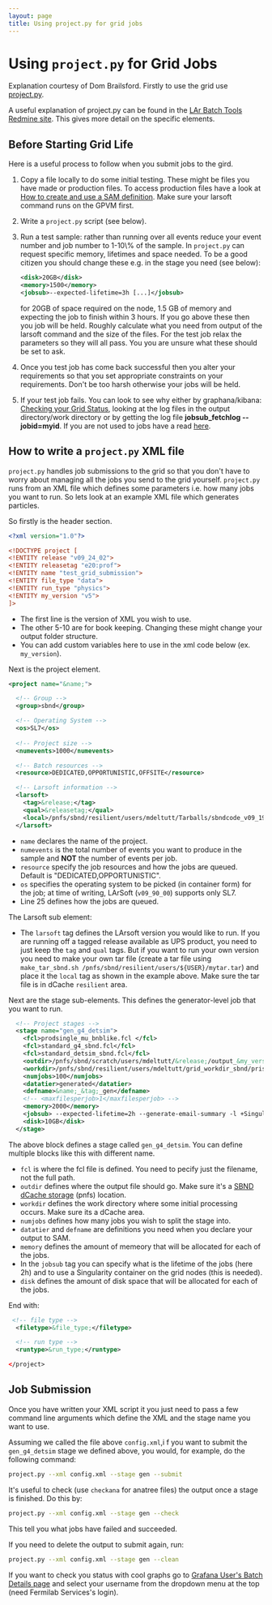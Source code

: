 ```yaml
---
layout: page
title: Using project.py for grid jobs
---
```




# Using `project.py` for Grid Jobs

Explanation courtesy of Dom Brailsford. Firstly to use the grid use
[project.py](https://cdcvs.fnal.gov/redmine/projects/larbatch/repository/revisions/develop/entry/scripts/project.py).

A useful explanation of project.py can be found in the [LAr Batch Tools
Redmine
site](https://cdcvs.fnal.gov/redmine/projects/larbatch/wiki/User_guide).
This gives more detail on the specific elements.



## Before Starting Grid Life


Here is a useful process to follow when you submit jobs to the gird.

1. Copy a file locally to do some initial testing. These might be files
   you have made or production files. To access production files have a
   look at [How to create and use a SAM
   definition](\_How_to_create_and_use_a_SAM_definition).
   Make sure your larsoft command runs on the GPVM first.
2. Write a `project.py` script (see below).
3. Run a test sample: rather than running over all events reduce your
   event number and job number to 1-10\\% of the sample. In `project.py`
   can request specific memory, lifetimes and space needed. To be a
   good citizen you should change these e.g. in the stage you need (see below):
   ```xml
   <disk>20GB</disk>
   <memory>1500</memory>
   <jobsub>--expected-lifetime=3h [...]</jobsub>
   ```
   for 20GB of space required on the node, 1.5 GB of memory and
   expecting the job to finish within 3 hours. If you go above these
   then you job will be held. Roughly calculate what you need from
   output of the larsoft command and the size of the files. For the
   test job relax the parameters so they will all pass. You you are
   unsure what these should be set to ask.

4. Once you test job has come back successful then you alter your
   requirements so that you set appropriate constraints on your
   requirements. Don't be too harsh otherwise your jobs will be held.

5. If your test job fails. You can look to see why either by
   graphana/kibana: [Checking your Grid
   Status](Checking_your_Grid_Status.html), looking at the
   log files in the output directory/work directory or by getting the
   log file **jobsub\_fetchlog \--jobid=myid**. If you are not used to
   jobs have a read
   [here](https://cdcvs.fnal.gov/redmine/projects/jobsub/wiki/Using_the_Client).



## How to write a `project.py` XML file

`project.py` handles job submissions to the grid so that you don't have
to worry about managing all the jobs you send to the grid yourself.
`project.py` runs from an XML file which defines some parameters i.e. how
many jobs you want to run. So lets look at an example XML file which
generates particles.

So firstly is the header section.

```xml
<?xml version="1.0"?>

<!DOCTYPE project [
<!ENTITY release "v09_24_02">
<!ENTITY releasetag "e20:prof">
<!ENTITY name "test_grid_submission">
<!ENTITY file_type "data">
<!ENTITY run_type "physics">
<!ENTITY my_version "v5">
]>
```

- The first line is the version of XML you wish to use.
- The other 5-10 are for book keeping. Changing these might change
  your output folder structure.
- You can add custom variables here to use in the xml code below (ex. `my_version`).

Next is the project element.

```xml
<project name="&name;">

  <!-- Group -->
  <group>sbnd</group>

  <!-- Operating System -->
  <os>SL7</os>
  
  <!-- Project size -->
  <numevents>1000</numevents>

  <!-- Batch resources -->
  <resource>DEDICATED,OPPORTUNISTIC,OFFSITE</resource>

  <!-- Larsoft information -->
  <larsoft>
    <tag>&release;</tag>
    <qual>&releasetag;</qual>
    <local>/pnfs/sbnd/resilient/users/mdeltutt/Tarballs/sbndcode_v09_19_00_01_prism__&my_version;.tgz</local>
  </larsoft>
```

- `name` declares the name of the project.
- `numevents` is the total number of events you want to produce in the
    sample and **NOT** the number of events per job.
- `resource` specify the job resources and how the jobs are queued. Default is "DEDICATED,OPPORTUNISTIC".
- `os` specifies the operating system to be picked (in container form) for the job; at time of writing, LArSoft (`v09_90_00`) supports only SL7.
-   Line 25 defines how the jobs are queued.

The Larsoft sub element:

- The `larsoft` tag defines the LArsoft version you would like to run. 
  If you are running off a tagged release available as UPS product,
  you need to just keep the `tag` and `qual` tags.
  But if you want to run your own version you need to make your own tar file
  (create a tar file using `make_tar_sbnd.sh /pnfs/sbnd/resilient/users/${USER}/mytar.tar`)
  and place it the `local` tag as shown in the example above. Make sure the tar file is in dCache
  `resilient` area.

Next are the stage sub-elements. This defines the generator-level job
that you want to run.

```xml
  <!-- Project stages -->
  <stage name="gen_g4_detsim">
    <fcl>prodsingle_mu_bnblike.fcl </fcl>
    <fcl>standard_g4_sbnd.fcl</fcl>
    <fcl>standard_detsim_sbnd.fcl</fcl>
    <outdir>/pnfs/sbnd/scratch/users/mdeltutt/&release;/output_&my_version;</outdir>
    <workdir>/pnfs/sbnd/resilient/users/mdeltutt/grid_workdir_sbnd/prism_ana_enuelastic</workdir>
    <numjobs>100</numjobs>
    <datatier>generated</datatier>
    <defname>&name;_&tag;_gen</defname>
    <!-- <maxfilesperjob>1</maxfilesperjob> -->
    <memory>2000</memory>
    <jobsub> --expected-lifetime=2h --generate-email-summary -l +SingularityImage=\"/cvmfs/singularity.opensciencegrid.org/fermilab/fnal-wn-sl7:latest\" --append_condor_requirements='(TARGET.HAS_SINGULARITY=?=true)' </jobsub>
    <disk>10GB</disk>
  </stage>
```

The above block defines a stage called `gen_g4_detsim`. You can define multiple blocks
like this with different name.

- `fcl` is where the fcl file is defined. You need to pecify just the filename,
  not the full path.
- `outdir` defines where the output file should go. Make sure it's a
  [SBND dCache storage](SBND_dCache_storage) (pnfs) location.
- `workdir` defines the work directory where some initial
  processing occurs. Make sure its a dCache area.
- `numjobs` defines how many jobs you wish to split the stage into.
- `datatier` and `defname` are definitions you need when you declare your output
  to SAM.
- `memory` defines the amount of memeory that will be allocated for each of the jobs.
- In the `jobsub` tag you can specify what is the lifetime of the jobs (here 2h) and
  to use a Singularity container on the grid nodes (this is needed).
- `disk` defines the amount of disk space that will be allocated for each of the jobs.

End with:

```xml
 <!-- file type -->
  <filetype>&file_type;</filetype>

  <!-- run type -->
  <runtype>&run_type;</runtype>

</project>
```



## Job Submission

Once you have written your XML script it you just need to pass a few
command line arguments which define the XML and the stage name you want
to use.

Assuming we called the file above `config.xml`,i f you want to submit
the `gen_g4_detsim` stage we defined above,
you would, for example, do the following command:

```bash
project.py --xml config.xml --stage gen --submit
```

It's useful to check (use `checkana` for anatree files) the output once a
stage is finished. Do this by:

```bash
project.py --xml config.xml --stage gen --check
```

This tell you what jobs have failed and succeeded.

If you need to delete the output to submit again, run:

```bash
project.py --xml config.xml --stage gen --clean
```

If you want to check you status with cool graphs go to [Grafana User's Batch Details page](https://fifemon.fnal.gov/monitor/d/000000116/user-batch-details?orgId=1) and select your username from the dropdown menu at the top (need Fermilab Services's login).

